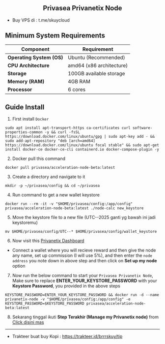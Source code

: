 # <h2 align=center>Privasea Privanetix Node</h2>
- Buy VPS di : t.me/skuycloud
## Minimum System Requirements

| **Component**             | **Requirement**                     |
|---------------------------|-------------------------------------|
| **Operating System (OS)** | Ubuntu (Recommended)                |
| **CPU Architecture**      | amd64 (x86 architecture)            |
| **Storage**               | 100GB available storage             |
| **Memory (RAM)**          | 4GB RAM                             |
| **Processor**             | 6 cores                             |


## Guide Install
1. First install `Docker` 
```
sudo apt install apt-transport-https ca-certificates curl software-properties-common -y && curl -fsSL https://download.docker.com/linux/ubuntu/gpg | sudo apt-key add - && sudo add-apt-repository "deb [arch=amd64] https://download.docker.com/linux/ubuntu focal stable" && sudo apt-get install docker-ce docker-ce-cli containerd.io docker-compose-plugin -y
```
2. Docker pull this command
```
docker pull privasea/acceleration-node-beta:latest
```
3. Create a directory and navigate to it
```
mkdir -p ~/privasea/config && cd ~/privasea
```
4. Run command to get a new wallet keystore
```
docker run --rm -it -v "$HOME/privasea/config:/app/config" privasea/acceleration-node-beta:latest ./node-calc new_keystore
```
5. Move the keystore file to a new file (UTC--2025 ganti yg bawah ini jadi keystoremu)
```
mv $HOME/privasea/config/UTC--* $HOME/privasea/config/wallet_keystore
```
6. Now visit this [Privanetix Dashboard](https://deepsea-beta.privasea.ai/privanetixNode)
- Connect a wallet where you will recieve reward and then give the node any name, set up commission (I will use 5%), and then enter the `node address` you note down in above step and then click on **Set up my node** option
7. Now run the below command to start your `Privasea Privanetix Node`, Make sure to replace **ENTER_YOUR_KEYSTORE_PASSWORD** with your **Keystore Password**, you provided in the above steps
```
KEYSTORE_PASSWORD=ENTER_YOUR_KEYSTORE_PASSWORD && docker run -d --name privanetix-node -v "$HOME/privasea/config:/app/config" -e KEYSTORE_PASSWORD=$KEYSTORE_PASSWORD privasea/acceleration-node-beta:latest
```

8. Sekarang tinggal ikuti **Step Terakhir (Manage my Privanetix node)** from [Click disini mas](https://www.privasea.ai/privanetix-node)
----------------------
- Trakteer buat buy Kopi : https://trakteer.id/brrrskuy/tip
